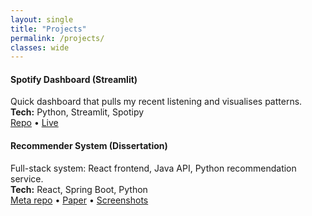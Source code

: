 ```yaml
---
layout: single
title: "Projects"
permalink: /projects/
classes: wide
---
```


#### Spotify Dashboard (Streamlit)
Quick dashboard that pulls my recent listening and visualises patterns.  
**Tech:** Python, Streamlit, Spotipy  
[Repo](https://github.com/...) • [Live](https://...)

#### Recommender System (Dissertation)
Full-stack system: React frontend, Java API, Python recommendation service.  
**Tech:** React, Spring Boot, Python  
[Meta repo](https://github.com/...) • [Paper](#) • [Screenshots](#)
